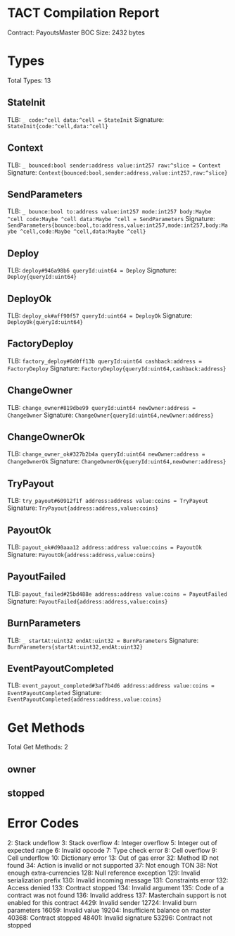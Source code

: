 # TACT Compilation Report
Contract: PayoutsMaster
BOC Size: 2432 bytes

# Types
Total Types: 13

## StateInit
TLB: `_ code:^cell data:^cell = StateInit`
Signature: `StateInit{code:^cell,data:^cell}`

## Context
TLB: `_ bounced:bool sender:address value:int257 raw:^slice = Context`
Signature: `Context{bounced:bool,sender:address,value:int257,raw:^slice}`

## SendParameters
TLB: `_ bounce:bool to:address value:int257 mode:int257 body:Maybe ^cell code:Maybe ^cell data:Maybe ^cell = SendParameters`
Signature: `SendParameters{bounce:bool,to:address,value:int257,mode:int257,body:Maybe ^cell,code:Maybe ^cell,data:Maybe ^cell}`

## Deploy
TLB: `deploy#946a98b6 queryId:uint64 = Deploy`
Signature: `Deploy{queryId:uint64}`

## DeployOk
TLB: `deploy_ok#aff90f57 queryId:uint64 = DeployOk`
Signature: `DeployOk{queryId:uint64}`

## FactoryDeploy
TLB: `factory_deploy#6d0ff13b queryId:uint64 cashback:address = FactoryDeploy`
Signature: `FactoryDeploy{queryId:uint64,cashback:address}`

## ChangeOwner
TLB: `change_owner#819dbe99 queryId:uint64 newOwner:address = ChangeOwner`
Signature: `ChangeOwner{queryId:uint64,newOwner:address}`

## ChangeOwnerOk
TLB: `change_owner_ok#327b2b4a queryId:uint64 newOwner:address = ChangeOwnerOk`
Signature: `ChangeOwnerOk{queryId:uint64,newOwner:address}`

## TryPayout
TLB: `try_payout#60912f1f address:address value:coins = TryPayout`
Signature: `TryPayout{address:address,value:coins}`

## PayoutOk
TLB: `payout_ok#d90aaa12 address:address value:coins = PayoutOk`
Signature: `PayoutOk{address:address,value:coins}`

## PayoutFailed
TLB: `payout_failed#25bd488e address:address value:coins = PayoutFailed`
Signature: `PayoutFailed{address:address,value:coins}`

## BurnParameters
TLB: `_ startAt:uint32 endAt:uint32 = BurnParameters`
Signature: `BurnParameters{startAt:uint32,endAt:uint32}`

## EventPayoutCompleted
TLB: `event_payout_completed#3af7b4d6 address:address value:coins = EventPayoutCompleted`
Signature: `EventPayoutCompleted{address:address,value:coins}`

# Get Methods
Total Get Methods: 2

## owner

## stopped

# Error Codes
2: Stack undeflow
3: Stack overflow
4: Integer overflow
5: Integer out of expected range
6: Invalid opcode
7: Type check error
8: Cell overflow
9: Cell underflow
10: Dictionary error
13: Out of gas error
32: Method ID not found
34: Action is invalid or not supported
37: Not enough TON
38: Not enough extra-currencies
128: Null reference exception
129: Invalid serialization prefix
130: Invalid incoming message
131: Constraints error
132: Access denied
133: Contract stopped
134: Invalid argument
135: Code of a contract was not found
136: Invalid address
137: Masterchain support is not enabled for this contract
4429: Invalid sender
12724: Invalid burn parameters
16059: Invalid value
19204: Insufficient balance on master
40368: Contract stopped
48401: Invalid signature
53296: Contract not stopped